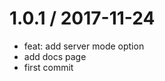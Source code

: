 
1.0.1 / 2017-11-24
==================

  * feat: add server mode option
  * add docs page
  * first commit
